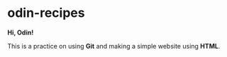 # odin-recipes

**Hi, Odin!**

This is a practice on using **Git** and making a simple website using **HTML**.